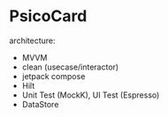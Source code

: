 # PsicoCard

architecture:
 - MVVM
 - clean (usecase/interactor)
 - jetpack compose
 - Hilt
 - Unit Test (MockK), UI Test (Espresso)
 - DataStore
